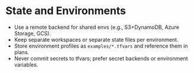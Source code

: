 # State and Environments

- Use a remote backend for shared envs (e.g., S3+DynamoDB, Azure Storage, GCS).
- Keep separate workspaces or separate state files per environment.
- Store environment profiles as `examples/*.tfvars` and reference them in plans.
- Never commit secrets to tfvars; prefer secret backends or environment variables.

